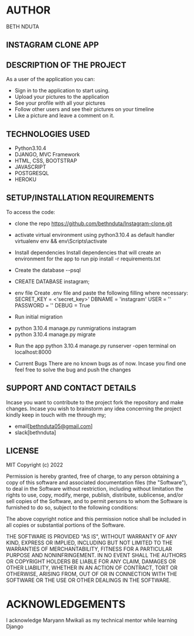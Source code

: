 # AUTHOR 
BETH NDUTA

## INSTAGRAM CLONE APP

## DESCRIPTION OF THE PROJECT
As a user of the application you can:
* Sign in to the application to start using.
* Upload your pictures to the application
* See your profile with all your pictures
* Follow other users and see their pictures on your timeline
* Like a picture and leave a comment on it.

## TECHNOLOGIES USED
* Python3.10.4
* DJANGO, MVC Framework
* HTML, CSS, BOOTSTRAP
* JAVASCRIPT
* POSTGRESQL
* HEROKU


## SETUP/INSTALLATION REQUIREMENTS
To access the code:
- clone the repo https://github.com/bethnduta/Instagram-clone.git

* activate virtual environment using python3.10.4 as default handler virtualenv env && env\Scripts\activate

* Install dependencies
Install dependencies that will create an environment for the app to run pip install -r requirements.txt

* Create the database
--psql
* CREATE DATABASE instagram;

* env file
Create .env file and paste the following filling where necessary: SECRET_KEY = <'secret_key>' DBNAME = 'instagram' USER = '' PASSWORD = '' DEBUG = True

* Run initial migration
- python 3.10.4 manage.py runmigrations instagram
- python 3.10.4 manage.py migrate

* Run the app
python 3.10.4 manage.py runserver
-open terminal on localhost:8000

* Current Bugs
There are no known bugs as of now. Incase you find one feel free to solve the bug and push the changes

## SUPPORT AND CONTACT DETAILS

Incase you want to contribute to the project fork the repository and make changes. Incase you wish to brainstorm any idea concerning the project kindly keep in touch with me through my;
* email[bethnduta05@gmail.com]
* slack[bethnduta]

## LICENSE
MIT Copyright (c) 2022

Permission is hereby granted, free of charge, to any person obtaining a copy of this software and associated documentation files (the "Software"), to deal in the Software without restriction, including without limitation the rights to use, copy, modify, merge, publish, distribute, sublicense, and/or sell copies of the Software, and to permit persons to whom the Software is furnished to do so, subject to the following conditions:

The above copyright notice and this permission notice shall be included in all copies or substantial portions of the Software.

THE SOFTWARE IS PROVIDED "AS IS", WITHOUT WARRANTY OF ANY KIND, EXPRESS OR IMPLIED, INCLUDING BUT NOT LIMITED TO THE WARRANTIES OF MERCHANTABILITY, FITNESS FOR A PARTICULAR PURPOSE AND NONINFRINGEMENT. IN NO EVENT SHALL THE AUTHORS OR COPYRIGHT HOLDERS BE LIABLE FOR ANY CLAIM, DAMAGES OR OTHER LIABILITY, WHETHER IN AN ACTION OF CONTRACT, TORT OR OTHERWISE, ARISING FROM, OUT OF OR IN CONNECTION WITH THE SOFTWARE OR THE USE OR OTHER DEALINGS IN THE SOFTWARE.

# ACKNOWLEDGEMENTS
I acknowledge Maryann Mwikali as my technical mentor while learning Django
